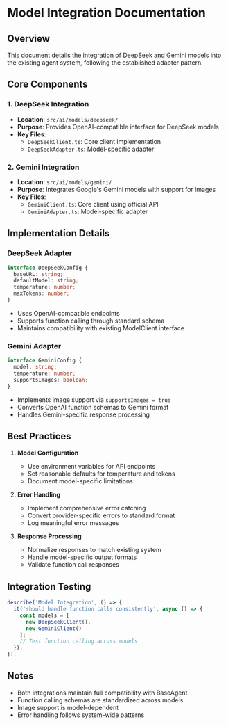 # Model Integration Documentation

## Overview

This document details the integration of DeepSeek and Gemini models into the existing agent system, following the established adapter pattern.

## Core Components

### 1. DeepSeek Integration

- **Location**: `src/ai/models/deepseek/`
- **Purpose**: Provides OpenAI-compatible interface for DeepSeek models
- **Key Files**:
  - `DeepSeekClient.ts`: Core client implementation
  - `DeepSeekAdapter.ts`: Model-specific adapter

### 2. Gemini Integration

- **Location**: `src/ai/models/gemini/`
- **Purpose**: Integrates Google's Gemini models with support for images
- **Key Files**:
  - `GeminiClient.ts`: Core client using official API
  - `GeminiAdapter.ts`: Model-specific adapter

## Implementation Details

### DeepSeek Adapter
```typescript
interface DeepSeekConfig {
  baseURL: string;
  defaultModel: string;
  temperature: number;
  maxTokens: number;
}
```
- Uses OpenAI-compatible endpoints
- Supports function calling through standard schema
- Maintains compatibility with existing ModelClient interface

### Gemini Adapter
```typescript
interface GeminiConfig {
  model: string;
  temperature: number;
  supportsImages: boolean;
}
```
- Implements image support via `supportsImages = true`
- Converts OpenAI function schemas to Gemini format
- Handles Gemini-specific response processing

## Best Practices

1. **Model Configuration**
   - Use environment variables for API endpoints
   - Set reasonable defaults for temperature and tokens
   - Document model-specific limitations

2. **Error Handling**
   - Implement comprehensive error catching
   - Convert provider-specific errors to standard format
   - Log meaningful error messages

3. **Response Processing**
   - Normalize responses to match existing system
   - Handle model-specific output formats
   - Validate function call responses

## Integration Testing

```typescript
describe('Model Integration', () => {
  it('should handle function calls consistently', async () => {
    const models = [
      new DeepSeekClient(),
      new GeminiClient()
    ];
    // Test function calling across models
  });
});
```

## Notes

- Both integrations maintain full compatibility with BaseAgent
- Function calling schemas are standardized across models
- Image support is model-dependent
- Error handling follows system-wide patterns 